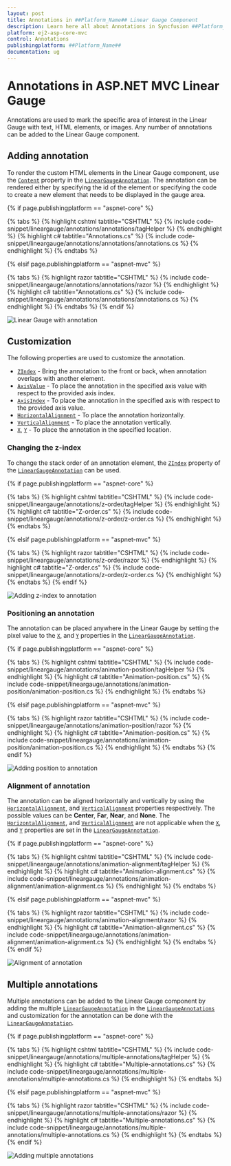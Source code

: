 ```yaml
---
layout: post
title: Annotations in ##Platform_Name## Linear Gauge Component
description: Learn here all about Annotations in Syncfusion ##Platform_Name## Linear Gauge component of Syncfusion Essential JS 2 and more.
platform: ej2-asp-core-mvc
control: Annotations
publishingplatform: ##Platform_Name##
documentation: ug
---
```



# Annotations in ASP.NET MVC Linear Gauge

<!-- markdownlint-disable MD013 -->

Annotations are used to mark the specific area of interest in the Linear Gauge with text, HTML elements, or images. Any number of annotations can be added to the Linear Gauge component.

## Adding annotation

To render the custom HTML elements in the Linear Gauge component, use the [`Content`](https://help.syncfusion.com/cr/aspnetmvc-js2/Syncfusion.EJ2.LinearGauge.LinearGaugeAnnotation.html#Syncfusion_EJ2_LinearGauge_LinearGaugeAnnotation_Content) property in the [`LinearGaugeAnnotation`](https://help.syncfusion.com/cr/aspnetmvc-js2/Syncfusion.EJ2.LinearGauge.LinearGaugeAnnotation.html). The annotation can be rendered either by specifying the id of the element or specifying the code to create a new element that needs to be displayed in the gauge area.

<!-- markdownlint-disable MD036 -->

{% if page.publishingplatform == "aspnet-core" %}

{% tabs %}
{% highlight cshtml tabtitle="CSHTML" %}
{% include code-snippet/lineargauge/annotations/annotations/tagHelper %}
{% endhighlight %}
{% highlight c# tabtitle="Annotations.cs" %}
{% include code-snippet/lineargauge/annotations/annotations/annotations.cs %}
{% endhighlight %}
{% endtabs %}

{% elsif page.publishingplatform == "aspnet-mvc" %}

{% tabs %}
{% highlight razor tabtitle="CSHTML" %}
{% include code-snippet/lineargauge/annotations/annotations/razor %}
{% endhighlight %}
{% highlight c# tabtitle="Annotations.cs" %}
{% include code-snippet/lineargauge/annotations/annotations/annotations.cs %}
{% endhighlight %}
{% endtabs %}
{% endif %}



![Linear Gauge with annotation](../linear-gauge/images/annotation.png)

## Customization

The following properties are used to customize the annotation.

* [`ZIndex`](https://help.syncfusion.com/cr/aspnetmvc-js2/Syncfusion.EJ2.LinearGauge.LinearGaugeAnnotation.html#Syncfusion_EJ2_LinearGauge_LinearGaugeAnnotation_ZIndex) - Bring the annotation to the front or back, when annotation overlaps with another element.
* [`AxisValue`](https://help.syncfusion.com/cr/aspnetmvc-js2/Syncfusion.EJ2.LinearGauge.LinearGaugeAnnotation.html#Syncfusion_EJ2_LinearGauge_LinearGaugeAnnotation_AxisValue) - To place the annotation in the specified axis value with respect to the provided axis index.
* [`AxisIndex`](https://help.syncfusion.com/cr/aspnetmvc-js2/Syncfusion.EJ2.LinearGauge.LinearGaugeAnnotation.html#Syncfusion_EJ2_LinearGauge_LinearGaugeAnnotation_AxisIndex) - To place the annotation in the specified axis with respect to the provided axis value.
* [`HorizontalAlignment`](https://help.syncfusion.com/cr/aspnetmvc-js2/Syncfusion.EJ2.LinearGauge.LinearGaugeAnnotation.html#Syncfusion_EJ2_LinearGauge_LinearGaugeAnnotation_HorizontalAlignment) - To place the annotation horizontally.
* [`VerticalAlignment`](https://help.syncfusion.com/cr/aspnetmvc-js2/Syncfusion.EJ2.LinearGauge.LinearGaugeAnnotation.html#Syncfusion_EJ2_LinearGauge_LinearGaugeAnnotation_VerticalAlignment) - To place the annotation vertically.
* [`X`](https://help.syncfusion.com/cr/aspnetmvc-js2/Syncfusion.EJ2.LinearGauge.LinearGaugeAnnotation.html#Syncfusion_EJ2_LinearGauge_LinearGaugeAnnotation_X), [`Y`](https://help.syncfusion.com/cr/aspnetmvc-js2/Syncfusion.EJ2.LinearGauge.LinearGaugeAnnotation.html#Syncfusion_EJ2_LinearGauge_LinearGaugeAnnotation_Y) - To place the annotation in the specified location.

### Changing the z-index

To change the stack order of an annotation element, the [`ZIndex`](https://help.syncfusion.com/cr/aspnetmvc-js2/Syncfusion.EJ2.LinearGauge.LinearGaugeAnnotation.html#Syncfusion_EJ2_LinearGauge_LinearGaugeAnnotation_ZIndex) property of the [`LinearGaugeAnnotation`](https://help.syncfusion.com/cr/aspnetmvc-js2/Syncfusion.EJ2.LinearGauge.LinearGaugeAnnotation.html) can be used.

{% if page.publishingplatform == "aspnet-core" %}

{% tabs %}
{% highlight cshtml tabtitle="CSHTML" %}
{% include code-snippet/lineargauge/annotations/z-order/tagHelper %}
{% endhighlight %}
{% highlight c# tabtitle="Z-order.cs" %}
{% include code-snippet/lineargauge/annotations/z-order/z-order.cs %}
{% endhighlight %}
{% endtabs %}

{% elsif page.publishingplatform == "aspnet-mvc" %}

{% tabs %}
{% highlight razor tabtitle="CSHTML" %}
{% include code-snippet/lineargauge/annotations/z-order/razor %}
{% endhighlight %}
{% highlight c# tabtitle="Z-order.cs" %}
{% include code-snippet/lineargauge/annotations/z-order/z-order.cs %}
{% endhighlight %}
{% endtabs %}
{% endif %}



![Adding z-index to annotation](../linear-gauge/images/annotation-zindex.png)

### Positioning an annotation

The annotation can be placed anywhere in the Linear Gauge by setting the pixel value to the [`X`](https://help.syncfusion.com/cr/aspnetmvc-js2/Syncfusion.EJ2.LinearGauge.LinearGaugeAnnotation.html#Syncfusion_EJ2_LinearGauge_LinearGaugeAnnotation_X), and [`Y`](https://help.syncfusion.com/cr/aspnetmvc-js2/Syncfusion.EJ2.LinearGauge.LinearGaugeAnnotation.html#Syncfusion_EJ2_LinearGauge_LinearGaugeAnnotation_Y) properties in the [`LinearGaugeAnnotation`](https://help.syncfusion.com/cr/aspnetmvc-js2/Syncfusion.EJ2.LinearGauge.LinearGaugeAnnotation.html).

{% if page.publishingplatform == "aspnet-core" %}

{% tabs %}
{% highlight cshtml tabtitle="CSHTML" %}
{% include code-snippet/lineargauge/annotations/animation-position/tagHelper %}
{% endhighlight %}
{% highlight c# tabtitle="Animation-position.cs" %}
{% include code-snippet/lineargauge/annotations/animation-position/animation-position.cs %}
{% endhighlight %}
{% endtabs %}

{% elsif page.publishingplatform == "aspnet-mvc" %}

{% tabs %}
{% highlight razor tabtitle="CSHTML" %}
{% include code-snippet/lineargauge/annotations/animation-position/razor %}
{% endhighlight %}
{% highlight c# tabtitle="Animation-position.cs" %}
{% include code-snippet/lineargauge/annotations/animation-position/animation-position.cs %}
{% endhighlight %}
{% endtabs %}
{% endif %}



![Adding position to annotation](../linear-gauge/images/annotation-position.png)

<!-- markdownlint-disable MD036 -->

### Alignment of annotation

The annotation can be aligned horizontally and vertically by using the [`HorizontalAlignment`](https://help.syncfusion.com/cr/aspnetmvc-js2/Syncfusion.EJ2.LinearGauge.LinearGaugeAnnotation.html#Syncfusion_EJ2_LinearGauge_LinearGaugeAnnotation_HorizontalAlignment), and [`VerticalAlignment`](https://help.syncfusion.com/cr/aspnetmvc-js2/Syncfusion.EJ2.LinearGauge.LinearGaugeAnnotation.html#Syncfusion_EJ2_LinearGauge_LinearGaugeAnnotation_VerticalAlignment) properties respectively. The possible values can be **Center**, **Far**, **Near**, and **None**. The [`HorizontalAlignment`](https://help.syncfusion.com/cr/aspnetmvc-js2/Syncfusion.EJ2.LinearGauge.LinearGaugeAnnotation.html#Syncfusion_EJ2_LinearGauge_LinearGaugeAnnotation_HorizontalAlignment), and [`VerticalAlignment`](https://help.syncfusion.com/cr/aspnetmvc-js2/Syncfusion.EJ2.LinearGauge.LinearGaugeAnnotation.html#Syncfusion_EJ2_LinearGauge_LinearGaugeAnnotation_VerticalAlignment) are not applicable when the [`X`](https://help.syncfusion.com/cr/aspnetmvc-js2/Syncfusion.EJ2.LinearGauge.LinearGaugeAnnotation.html#Syncfusion_EJ2_LinearGauge_LinearGaugeAnnotation_X), and [`Y`](https://help.syncfusion.com/cr/aspnetmvc-js2/Syncfusion.EJ2.LinearGauge.LinearGaugeAnnotation.html#Syncfusion_EJ2_LinearGauge_LinearGaugeAnnotation_Y) properties are set in the [`LinearGaugeAnnotation`](https://help.syncfusion.com/cr/aspnetmvc-js2/Syncfusion.EJ2.LinearGauge.LinearGaugeAnnotation.html).

{% if page.publishingplatform == "aspnet-core" %}

{% tabs %}
{% highlight cshtml tabtitle="CSHTML" %}
{% include code-snippet/lineargauge/annotations/animation-alignment/tagHelper %}
{% endhighlight %}
{% highlight c# tabtitle="Animation-alignment.cs" %}
{% include code-snippet/lineargauge/annotations/animation-alignment/animation-alignment.cs %}
{% endhighlight %}
{% endtabs %}

{% elsif page.publishingplatform == "aspnet-mvc" %}

{% tabs %}
{% highlight razor tabtitle="CSHTML" %}
{% include code-snippet/lineargauge/annotations/animation-alignment/razor %}
{% endhighlight %}
{% highlight c# tabtitle="Animation-alignment.cs" %}
{% include code-snippet/lineargauge/annotations/animation-alignment/animation-alignment.cs %}
{% endhighlight %}
{% endtabs %}
{% endif %}



![Alignment of annotation](../linear-gauge/images/annotation-alignment.png)

## Multiple annotations

Multiple annotations can be added to the Linear Gauge component by adding the multiple [`LinearGaugeAnnotation`](https://help.syncfusion.com/cr/aspnetmvc-js2/Syncfusion.EJ2.LinearGauge.LinearGaugeAnnotation.html) in the [`LinearGaugeAnnotations`](https://help.syncfusion.com/cr/aspnetmvc-js2/Syncfusion.EJ2.LinearGauge.LinearGaugeAnnotations.html) and customization for the annotation can be done with the [`LinearGaugeAnnotation`](https://help.syncfusion.com/cr/aspnetmvc-js2/Syncfusion.EJ2.LinearGauge.LinearGaugeAnnotation.html).

{% if page.publishingplatform == "aspnet-core" %}

{% tabs %}
{% highlight cshtml tabtitle="CSHTML" %}
{% include code-snippet/lineargauge/annotations/multiple-annotations/tagHelper %}
{% endhighlight %}
{% highlight c# tabtitle="Multiple-annotations.cs" %}
{% include code-snippet/lineargauge/annotations/multiple-annotations/multiple-annotations.cs %}
{% endhighlight %}
{% endtabs %}

{% elsif page.publishingplatform == "aspnet-mvc" %}

{% tabs %}
{% highlight razor tabtitle="CSHTML" %}
{% include code-snippet/lineargauge/annotations/multiple-annotations/razor %}
{% endhighlight %}
{% highlight c# tabtitle="Multiple-annotations.cs" %}
{% include code-snippet/lineargauge/annotations/multiple-annotations/multiple-annotations.cs %}
{% endhighlight %}
{% endtabs %}
{% endif %}



![Adding multiple annotations](../linear-gauge/images/multiple-annotation.png)